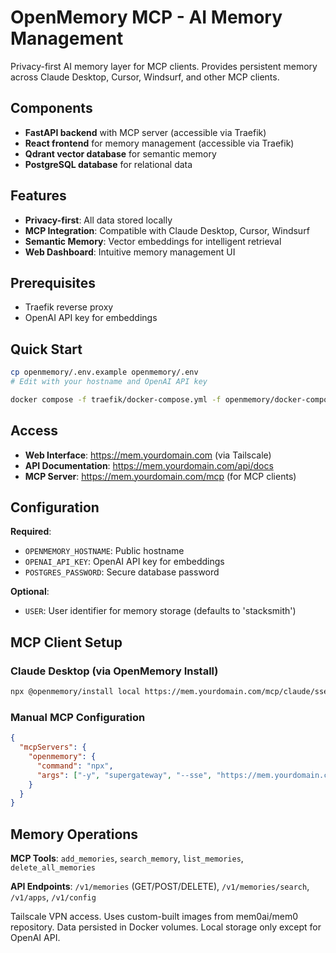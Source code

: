 # OpenMemory MCP - AI Memory Management

Privacy-first AI memory layer for MCP clients. Provides persistent memory across Claude Desktop, Cursor, Windsurf, and other MCP clients.

## Components
- **FastAPI backend** with MCP server (accessible via Traefik)
- **React frontend** for memory management (accessible via Traefik)
- **Qdrant vector database** for semantic memory
- **PostgreSQL database** for relational data

## Features
- **Privacy-first**: All data stored locally
- **MCP Integration**: Compatible with Claude Desktop, Cursor, Windsurf
- **Semantic Memory**: Vector embeddings for intelligent retrieval
- **Web Dashboard**: Intuitive memory management UI

## Prerequisites
- Traefik reverse proxy
- OpenAI API key for embeddings

## Quick Start

```bash
cp openmemory/.env.example openmemory/.env
# Edit with your hostname and OpenAI API key

docker compose -f traefik/docker-compose.yml -f openmemory/docker-compose.yml up -d
```

## Access
- **Web Interface**: https://mem.yourdomain.com (via Tailscale)
- **API Documentation**: https://mem.yourdomain.com/api/docs
- **MCP Server**: https://mem.yourdomain.com/mcp (for MCP clients)

## Configuration

**Required**:
- `OPENMEMORY_HOSTNAME`: Public hostname
- `OPENAI_API_KEY`: OpenAI API key for embeddings
- `POSTGRES_PASSWORD`: Secure database password

**Optional**:
- `USER`: User identifier for memory storage (defaults to 'stacksmith')

## MCP Client Setup

### Claude Desktop (via OpenMemory Install)
```bash
npx @openmemory/install local https://mem.yourdomain.com/mcp/claude/sse/your-user-id --client claude
```

### Manual MCP Configuration
```json
{
  "mcpServers": {
    "openmemory": {
      "command": "npx",
      "args": ["-y", "supergateway", "--sse", "https://mem.yourdomain.com/mcp/claude/sse/your-user-id"]
    }
  }
}
```

## Memory Operations

**MCP Tools**: `add_memories`, `search_memory`, `list_memories`, `delete_all_memories`

**API Endpoints**: `/v1/memories` (GET/POST/DELETE), `/v1/memories/search`, `/v1/apps`, `/v1/config`

Tailscale VPN access. Uses custom-built images from mem0ai/mem0 repository. Data persisted in Docker volumes. Local storage only except for OpenAI API.